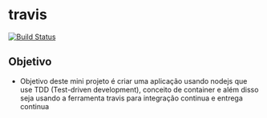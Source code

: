 # travis
[![Build Status](https://travis-ci.com/denisluciano30/traviss.svg?branch=master)](https://travis-ci.com/denisluciano30/traviss)

## Objetivo
- Objetivo deste mini projeto é criar uma aplicação usando nodejs que use TDD (Test-driven development), conceito de container e além disso seja usando a ferramenta travis para integração continua e entrega continua
